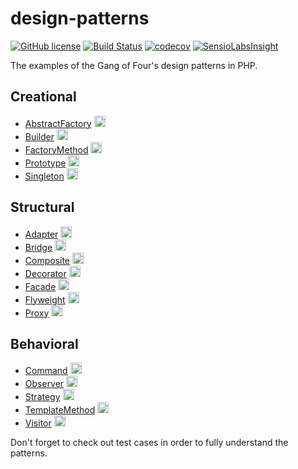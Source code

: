 # design-patterns

[![GitHub license](https://img.shields.io/github/license/vria/design-patterns.svg?style=flat-square)](https://github.com/vria/design-patterns/blob/master/LICENCE)
[![Build Status](https://travis-ci.org/vria/design-patterns.svg?branch=master)](https://travis-ci.org/vria/design-patterns)
[![codecov](https://codecov.io/gh/vria/design-patterns/branch/master/graph/badge.svg)](https://codecov.io/gh/vria/design-patterns)
[![SensioLabsInsight](https://insight.sensiolabs.com/projects/0005c125-73a6-4ea7-bac1-8a07dd41a902/mini.png)](https://insight.sensiolabs.com/projects/0005c125-73a6-4ea7-bac1-8a07dd41a902)

The examples of the Gang of Four's design patterns in PHP.

## Creational

* [AbstractFactory](Creational/AbstractFactory) [<img height="18px" src="https://upload.wikimedia.org/wikipedia/commons/thumb/8/80/Wikipedia-logo-v2.svg/200px-Wikipedia-logo-v2.svg.png">](https://en.wikipedia.org/wiki/Abstract_factory_pattern)
* [Builder](Creational/Builder) [<img height="18px" src="https://upload.wikimedia.org/wikipedia/commons/thumb/8/80/Wikipedia-logo-v2.svg/200px-Wikipedia-logo-v2.svg.png">](https://en.wikipedia.org/wiki/Builder_pattern)
* [FactoryMethod](Creational/FactoryMethod) [<img height="18px" src="https://upload.wikimedia.org/wikipedia/commons/thumb/8/80/Wikipedia-logo-v2.svg/200px-Wikipedia-logo-v2.svg.png">](https://en.wikipedia.org/wiki/Factory_method_pattern)
* [Prototype](Creational/Prototype) [<img height="18px" src="https://upload.wikimedia.org/wikipedia/commons/thumb/8/80/Wikipedia-logo-v2.svg/200px-Wikipedia-logo-v2.svg.png">](https://en.wikipedia.org/wiki/Prototype_pattern)
* [Singleton](Creational/Singleton) [<img height="18px" src="https://upload.wikimedia.org/wikipedia/commons/thumb/8/80/Wikipedia-logo-v2.svg/200px-Wikipedia-logo-v2.svg.png">](https://en.wikipedia.org/wiki/Singleton_pattern)

## Structural

* [Adapter](Structural/Adapter) [<img height="18px" src="https://upload.wikimedia.org/wikipedia/commons/thumb/8/80/Wikipedia-logo-v2.svg/200px-Wikipedia-logo-v2.svg.png">](https://en.wikipedia.org/wiki/Adapter_pattern)
* [Bridge](Structural/Bridge) [<img height="18px" src="https://upload.wikimedia.org/wikipedia/commons/thumb/8/80/Wikipedia-logo-v2.svg/200px-Wikipedia-logo-v2.svg.png">](https://en.wikipedia.org/wiki/Bridge_pattern)
* [Composite](Structural/Composite) [<img height="18px" src="https://upload.wikimedia.org/wikipedia/commons/thumb/8/80/Wikipedia-logo-v2.svg/200px-Wikipedia-logo-v2.svg.png">](https://en.wikipedia.org/wiki/Composite_pattern)
* [Decorator](Structural/Decorator) [<img height="18px" src="https://upload.wikimedia.org/wikipedia/commons/thumb/8/80/Wikipedia-logo-v2.svg/200px-Wikipedia-logo-v2.svg.png">](https://en.wikipedia.org/wiki/Decorator_pattern)
* [Facade](Structural/Facade) [<img height="18px" src="https://upload.wikimedia.org/wikipedia/commons/thumb/8/80/Wikipedia-logo-v2.svg/200px-Wikipedia-logo-v2.svg.png">](https://en.wikipedia.org/wiki/Facade_pattern)
* [Flyweight](Structural/Flyweight) [<img height="18px" src="https://upload.wikimedia.org/wikipedia/commons/thumb/8/80/Wikipedia-logo-v2.svg/200px-Wikipedia-logo-v2.svg.png">](https://en.wikipedia.org/wiki/Flyweight_pattern)
* [Proxy](Structural/Proxy) [<img height="18px" src="https://upload.wikimedia.org/wikipedia/commons/thumb/8/80/Wikipedia-logo-v2.svg/200px-Wikipedia-logo-v2.svg.png">](https://en.wikipedia.org/wiki/Proxy_pattern)

## Behavioral

* [Command](Behavioral/Command) [<img height="18px" src="https://upload.wikimedia.org/wikipedia/commons/thumb/8/80/Wikipedia-logo-v2.svg/200px-Wikipedia-logo-v2.svg.png">](https://en.wikipedia.org/wiki/Command_pattern)
* [Observer](Behavioral/Observer) [<img height="18px" src="https://upload.wikimedia.org/wikipedia/commons/thumb/8/80/Wikipedia-logo-v2.svg/200px-Wikipedia-logo-v2.svg.png">](https://en.wikipedia.org/wiki/Observer_pattern)
* [Strategy](Behavioral/Strategy) [<img height="18px" src="https://upload.wikimedia.org/wikipedia/commons/thumb/8/80/Wikipedia-logo-v2.svg/200px-Wikipedia-logo-v2.svg.png">](https://en.wikipedia.org/wiki/Strategy_pattern)
* [TemplateMethod](Behavioral/TemplateMethod) [<img height="18px" src="https://upload.wikimedia.org/wikipedia/commons/thumb/8/80/Wikipedia-logo-v2.svg/200px-Wikipedia-logo-v2.svg.png">](https://en.wikipedia.org/wiki/Template_method_pattern)
* [Visitor](Behavioral/Visitor) [<img height="18px" src="https://upload.wikimedia.org/wikipedia/commons/thumb/8/80/Wikipedia-logo-v2.svg/200px-Wikipedia-logo-v2.svg.png">](https://en.wikipedia.org/wiki/Visitor_pattern)

Don't forget to check out test cases in order to fully understand the patterns.
